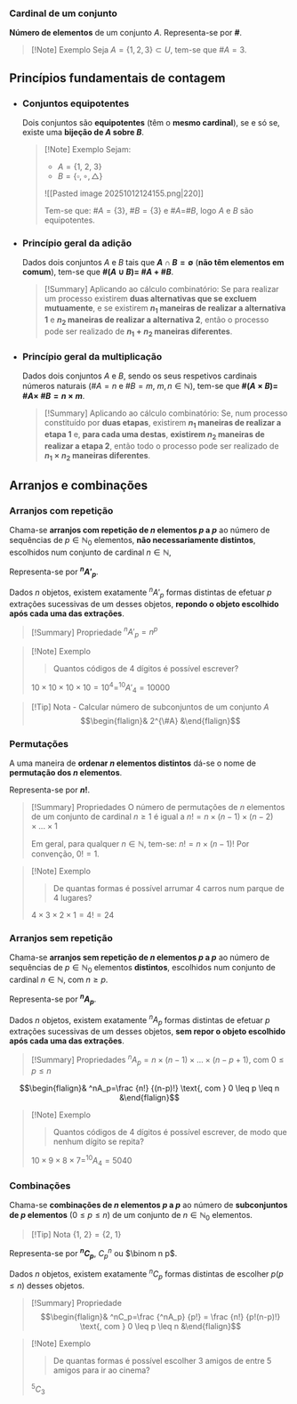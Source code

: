 ### Cardinal de um conjunto
**Número de elementos** de um conjunto $A$.
Representa-se por **#**.

>[!Note] Exemplo
>Seja $A=\{1, 2, 3\} \subset U$, tem-se que #$A=3$.
## Princípios fundamentais de contagem
- ### Conjuntos equipotentes
	Dois conjuntos são **equipotentes** (têm o **mesmo cardinal**), se e só se, existe uma **bijeção de $A$ sobre $B$**.
	
	>[!Note] Exemplo
	>Sejam:
	>- $A=\{1,\ 2,\ 3\}$
	>- $B=\{\square, \circ, \triangle \}$
	>
	>![[Pasted image 20251012124155.png|220]]
	>
	>Tem-se que:
	>#$A=\{3\}$, #$B=\{3\}$ e #$A=$#$B$, logo $A$ e $B$ são equipotentes.
- ### Princípio geral da adição
	Dados dois conjuntos $A$ e $B$ tais que **$A \cap B = \emptyset$** (**não têm elementos em comum**), tem-se que **#$(A \cup B)=$ #$A\ +$ #$B$**.
	
	>[!Summary] Aplicando ao cálculo combinatório:
	>Se para realizar um processo existirem **duas alternativas que se excluem mutuamente**, e se existirem **$n_1$ maneiras de realizar a alternativa 1** e **$n_2$ maneiras de realizar a alternativa 2**, então o processo pode ser realizado de **$n_1+n_2$ maneiras diferentes**.
- ### Princípio geral da multiplicação
	Dados dois conjuntos $A$ e $B$, sendo os seus respetivos cardinais números naturais (#$A=n$ e #$B=m$, $m,n \in \mathbb N$), tem-se que **#$(A \times B)=$ #$A\times$ #$B=n \times m$**.
	
	>[!Summary] Aplicando ao cálculo combinatório:
	>Se, num processo constituído por **duas etapas**, existirem **$n_1$ maneiras de realizar a etapa 1** e, **para cada uma destas**, **existirem $n_2$ maneiras de realizar a etapa 2**, então todo o processo pode ser realizado de **$n_1 \times n_2$ maneiras diferentes**.

## Arranjos e combinações
### Arranjos com repetição
Chama-se **arranjos com repetição de $n$ elementos $p$ a $p$** ao número de sequências de $p \in \mathbb N_0$ elementos, **não necessariamente distintos**, escolhidos num conjunto de cardinal $n \in \mathbb N$,

Representa-se por **$^nA'_p$**.

Dados $n$ objetos, existem exatamente $^nA'_p$ formas distintas de efetuar $p$ extrações sucessivas de um desses objetos, **repondo o objeto escolhido após cada uma das extrações**.

>[!Summary] Propriedade
>$^nA'_p=n^p$

>[!Note] Exemplo
>>Quantos códigos de 4 dígitos é possível escrever?
>
>$10 \times 10 \times 10 \times 10 = 10^4 = ^{10}A'_4=10 000$

>[!Tip] Nota - Calcular número de subconjuntos de um conjunto $A$
>$$\begin{flalign}& 2^{\#A} &\end{flalign}$$
### Permutações
A uma maneira de **ordenar $n$ elementos distintos** dá-se o nome de **permutação dos $n$ elementos**.

Representa-se por **$n!$**.
 
> [!Summary] Propriedades
> O número de permutações de $n$ elementos de um conjunto de cardinal $n \geq 1$ é igual a
> $n!=n \times (n-1) \times (n-2) \times ... \times 1$
> 
>Em geral, para qualquer $n \in \mathbb N$, tem-se: $n!=n \times (n-1)!$
>Por convenção, $0!=1$.

>[!Note] Exemplo
>>De quantas formas é possível arrumar 4 carros num parque de 4 lugares?
>
>$4 \times 3 \times 2 \times 1 = 4! = 24$
### Arranjos sem repetição
Chama-se **arranjos sem repetição de $n$ elementos $p$ a $p$** ao número de sequências de $p \in \mathbb N_0$ elementos **distintos**, escolhidos num conjunto de cardinal $n \in \mathbb N$, com $n \geq p$.

Representa-se por **$^nA_p$**.

Dados $n$ objetos, existem exatamente $^n A_p$ formas distintas de efetuar $p$ extrações sucessivas de um desses objetos, **sem repor o objeto escolhido após cada uma das extrações**.

>[!Summary] Propriedades
>$^nA_p=n \times (n-1) \times ... \times (n-p+1) \text{, com } 0 \leq p \leq n$
>
$$\begin{flalign}& ^nA_p=\frac {n!} {(n-p)!} \text{, com } 0 \leq p \leq n &\end{flalign}$$

>[!Note] Exemplo
>>Quantos códigos de 4 dígitos é possível escrever, de modo que nenhum dígito se repita?
>
>$10 \times 9 \times 8 \times 7 = ^{10}A_4=5040$
### Combinações
Chama-se **combinações de $n$ elementos $p$ a $p$** ao número de **subconjuntos de $p$ elementos** $(0 \leq p \leq n)$ de um conjunto de $n \in \mathbb N_0$ elementos.

>[!Tip] Nota
>$\{1,\ 2\}=\{2,\ 1\}$

Representa-se por **$^nC_p$**, $C^n_p$ ou $\binom n p$.

Dados $n$ objetos, existem exatamente $^nC_p$ formas distintas de escolher $p(p \leq n)$ desses objetos.

>[!Summary] Propriedade
>$$\begin{flalign}& ^nC_p=\frac {^nA_p} {p!} = \frac {n!} {p!(n-p)!} \text{, com } 0 \leq p \leq n &\end{flalign}$$

>[!Note] Exemplo
>>De quantas formas é possível escolher 3 amigos de entre 5 amigos para ir ao cinema?
>
>$^5C_3$

